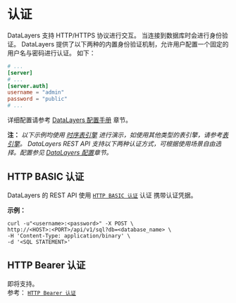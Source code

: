 # 认证

DataLayers 支持 HTTP/HTTPS 协议进行交互。 当连接到数据库时会进行身份验证。 DataLayers 提供了以下两种的内置身份验证机制，允许用户配置一个固定的 用户名与密码进行认证。
如下：
```toml
# ...
[server]
# ...
[server.auth]
username = "admin"
password = "public"
# ...
```
详细配置请参考 [DataLayers 配置手册](../admin/datalayers-configuration.md) 章节。  

**注：** *以下示例均使用 [时序表引擎](../sql-reference/table-engine-timeseries.md) 进行演示，如使用其他类型的表引擎，请参考[表引擎](../sql-reference/table-engine.md)。
DataLayers REST API 支持以下两种认证方式，可根据使用场景自由选择。配置参见 [DataLayers 配置](../admin/datalayers-configuration.md)章节。*


## HTTP BASIC 认证
DataLayers 的 REST API 使用 [`HTTP BASIC 认证`](https://developer.mozilla.org/zh-CN/docs/Web/HTTP/Authentication#basic) 认证 携带认证凭据。

**示例：**
```
curl -u"<username>:<password>" -X POST \
http://<HOST>:<PORT>/api/v1/sql?db=<database_name> \
-H 'Content-Type: application/binary' \
-d '<SQL STATEMENT>'
```

## HTTP Bearer 认证
即将支持。   
参考： [`HTTP Bearer 认证`](https://developer.mozilla.org/zh-CN/docs/Web/HTTP/Authentication#bearer)

